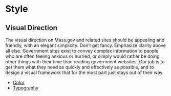 # Style

## Visual Direction

The visual direction on Mass.gov and related sites should be appealing and friendly, with an elegant simplicity. Don’t get fancy. Emphasize clarity above all else. Government sites exist to convey complex information to people who are often feeling anxious or hurried, or simply would rather be doing other things with their time than reading government websites. Our job is to get them what they need as quickly and effectively as possible, and to design a visual framework that for the most part just stays out of their way.

- [Color](./color.md)
- [Typography](./typography.md)